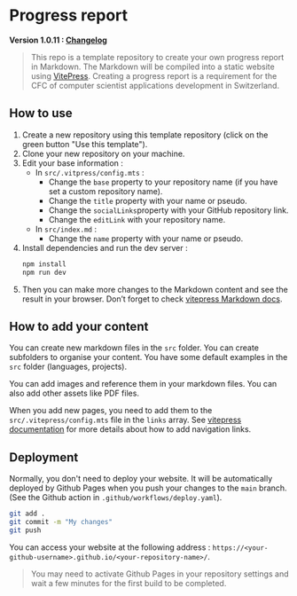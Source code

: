 # Progress report

**Version 1.0.11 : [Changelog](./CHANGELOG.md)** <!-- x-release-please-version -->

> This repo is a template repository to create your own progress report in Markdown.
> The Markdown will be compiled into a static website using [VitePress](https://vitepress.vuejs.org/).
> Creating a progress report is a requirement for the CFC of computer scientist applications development in Switzerland.

## How to use

1. Create a new repository using this template repository (click on the green button "Use this template").
2. Clone your new repository on your machine.
3. Edit your base information :
    - In `src/.vitpress/config.mts` :
        - Change the `base` property to your repository name (if you have set a custom repository name).
        - Change the `title` property with your name or pseudo.
        - Change the `socialLinks`property with your GitHub repository link.
        - Change the `editLink` with your repository name.
    - In `src/index.md` :
        - Change the `name` property with your name or pseudo.
4. Install dependencies and run the dev server :
    ```bash
    npm install
    npm run dev
    ```
5. Then you can make more changes to the Markdown content and see the result in your browser. Don’t forget to check [vitepress Markdown docs](https://vitepress.dev/guide/markdown).

## How to add your content

You can create new markdown files in the `src` folder. You can create subfolders to organise your content.
You have some default examples in the `src` folder (languages, projects).

You can add images and reference them in your markdown files. You can also add other assets like PDF files.

When you add new pages, you need to add them to the `src/.vitepress/config.mts` file in the `links` array. See [vitepress documentation](https://vitepress.dev/reference/default-theme-nav#navigation-links) for more details about how to add navigation links.

## Deployment

Normally, you don't need to deploy your website. It will be automatically deployed by Github Pages when you push your changes to the `main` branch. (See the Github action in `.github/workflows/deploy.yaml`).

```bash
git add .
git commit -m "My changes"
git push
```

You can access your website at the following address : `https://<your-github-username>.github.io/<your-repository-name>/`.
> You may need to activate Github Pages in your repository settings and wait a few minutes for the first build to be completed.